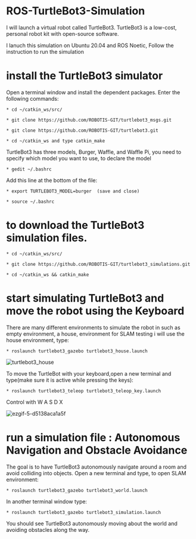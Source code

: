 # ROS-TurtleBot3-Simulation
I will launch a virtual robot called TurtleBot3. TurtleBot3 is a low-cost, personal robot kit with open-source software.

I lanuch this simulation on Ubuntu 20.04 and ROS Noetic, Follow the instruction to run the simulation
# install the TurtleBot3 simulator
Open a terminal window and install the dependent packages. Enter the following commands:

    * cd ~/catkin_ws/src/

    * git clone https://github.com/ROBOTIS-GIT/turtlebot3_msgs.git

    * git clone https://github.com/ROBOTIS-GIT/turtlebot3.git

    * cd ~/catkin_ws and type catkin_make
    
TurtleBot3 has three models, Burger, Waffle, and Waffle Pi, you need to specify which model you want to use, to declare the model 

    * gedit ~/.bashrc
    
Add this line at the bottom of the file:

    * export TURTLEBOT3_MODEL=burger  (save and close)
    
    * source ~/.bashrc
    
# to download the TurtleBot3 simulation files.

    * cd ~/catkin_ws/src/

    * git clone https://github.com/ROBOTIS-GIT/turtlebot3_simulations.git

    * cd ~/catkin_ws && catkin_make
    
# start simulating TurtleBot3 and move the robot using the Keyboard
There are many different environments to simulate the robot in such as empty environment, a house, environment for SLAM testing
i will use the house environment, type:

    * roslaunch turtlebot3_gazebo turtlebot3_house.launch
    
![turtlebot3_house](https://user-images.githubusercontent.com/67188835/86818016-835caf80-c08e-11ea-904a-2c7de93bffb5.png)
  
To move the TurtleBot with your keyboard,open a new terminal and type(make sure it is active while pressing the keys):

    * roslaunch turtlebot3_teleop turtlebot3_teleop_key.launch
Control with W A S D X

![ezgif-5-d5138aca1a5f](https://user-images.githubusercontent.com/67188835/86820738-1e0abd80-c092-11ea-97c1-feff283b2b92.gif)

 # run a simulation file : Autonomous Navigation and Obstacle Avoidance
 The goal is to have TurtleBot3 autonomously navigate around a room and avoid colliding into objects.
 Open a new terminal and type, to open SLAM environment:
 
    * roslaunch turtlebot3_gazebo turtlebot3_world.launch
    
 In another terminal window type:

    * roslaunch turtlebot3_gazebo turtlebot3_simulation.launch
You should see TurtleBot3 autonomously moving about the world and avoiding obstacles along the way.
    

    

